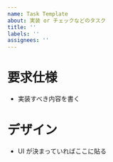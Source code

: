 ```yaml
---
name: Task Template
about: 実装 or チェックなどのタスク
title: ''
labels: ''
assignees: ''
---
```


# 要求仕様

-   実装すべき内容を書く

# デザイン

-   UI が決まっていればここに貼る
